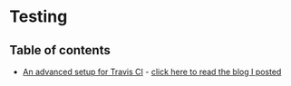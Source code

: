 # Testing

## Table of contents
- [An advanced setup for Travis CI](an_advanced_setup_for_travis_ci.md) -     [click here to read the blog I posted](https://dev.to/ram2510/an-advanced-setup-for-travis-ci-3i1d)